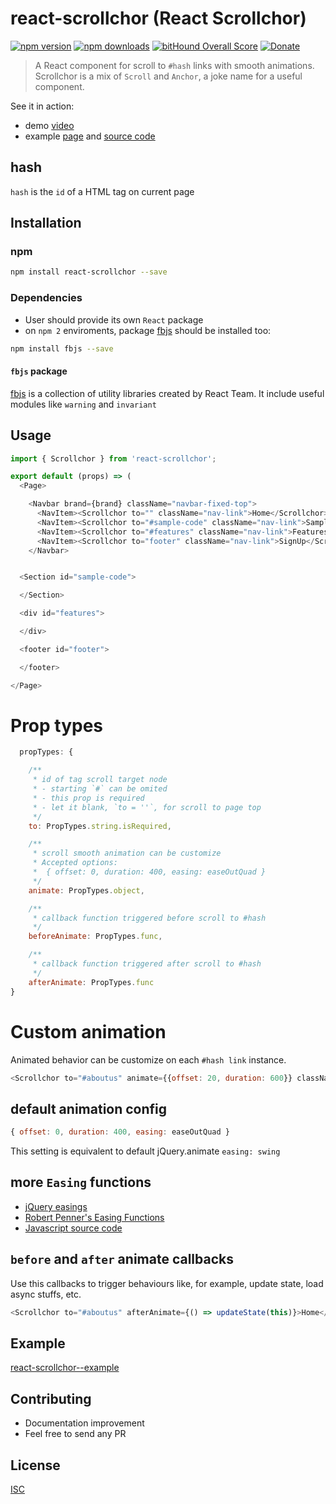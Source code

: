 # react-scrollchor (React Scrollchor)

[![npm version](https://badge.fury.io/js/react-scrollchor.svg)](https://badge.fury.io/js/react-scrollchor)
[![npm downloads](https://img.shields.io/npm/dm/react-scrollchor.svg?style=flat-square)](https://www.npmjs.com/package/react-scrollchor)
[![bitHound Overall Score](https://www.bithound.io/github/bySabi/react-scrollchor/badges/score.svg)](https://www.bithound.io/github/bySabi/react-scrollchor)
[![Donate](https://img.shields.io/badge/$-support-green.svg?style=flat-square)](https://paypal.me/bySabi/10)

> A React component for scroll to `#hash` links with smooth animations. Scrollchor is a mix of `Scroll` and `Anchor`, a joke name for a useful component.

See it in action:
* demo [video](https://github.com/bySabi/react-scrollchor/blob/example/demo/scrollchor.webm?raw=true)
* example [page](https://bySabi.github.com/react-scrollchor/) and [source code](https://github.com/bySabi/react-scrollchor/tree/example)


## hash
`hash` is the `id` of a HTML tag on current page

## Installation

### npm

```bash
npm install react-scrollchor --save
```

### Dependencies
* User should provide its  own `React` package
* on `npm 2` enviroments, package [fbjs](https://www.npmjs.com/package/fbjs) should be installed too:
```bash
npm install fbjs --save
```

#### `fbjs` package
[fbjs](https://www.npmjs.com/package/fbjs) is a collection of utility libraries created by React Team. It include useful modules like `warning` and `invariant`


## Usage

```javascript
import { Scrollchor } from 'react-scrollchor';
```
```javascript
export default (props) => (
  <Page>

    <Navbar brand={brand} className="navbar-fixed-top">
      <NavItem><Scrollchor to="" className="nav-link">Home</Scrollchor></NavItem>
      <NavItem><Scrollchor to="#sample-code" className="nav-link">Sample</Scrollchor></NavItem>
      <NavItem><Scrollchor to="#features" className="nav-link">Features</Scrollchor></NavItem>
      <NavItem><Scrollchor to="footer" className="nav-link">SignUp</Scrollchor></NavItem>
    </Navbar>


  <Section id="sample-code">

  </Section>

  <div id="features">

  </div>

  <footer id="footer">

  </footer>

</Page>
```

# Prop types
```javascript
  propTypes: {

    /**
     * id of tag scroll target node
     * - starting `#` can be omited
     * - this prop is required
     * - let it blank, `to = ''`, for scroll to page top
     */
    to: PropTypes.string.isRequired,

    /**
     * scroll smooth animation can be customize
     * Accepted options:
     *  { offset: 0, duration: 400, easing: easeOutQuad }
     */
    animate: PropTypes.object,

    /**
     * callback function triggered before scroll to #hash
     */
    beforeAnimate: PropTypes.func,

    /**
     * callback function triggered after scroll to #hash
     */
    afterAnimate: PropTypes.func
}
```

# Custom animation

Animated behavior can be customize on each `#hash link` instance.

```javascript
<Scrollchor to="#aboutus" animate={{offset: 20, duration: 600}} className="nav-link">Home</Scrollchor>
```

## default animation config
```javascript
{ offset: 0, duration: 400, easing: easeOutQuad }
```
This setting is equivalent to default jQuery.animate `easing: swing`

## more `Easing` functions

* [jQuery easings](http://api.jqueryui.com/easings/)
* [Robert Penner's Easing Functions](http://robertpenner.com/easing/)
* [Javascript source code](https://github.com/danro/jquery-easing/blob/master/jquery.easing.js)

## `before` and `after` animate callbacks
Use this callbacks to trigger behaviours like, for example, update state, load async stuffs, etc.
```javascript
<Scrollchor to="#aboutus" afterAnimate={() => updateState(this)}>Home</Scrollchor>
```

## Example

[react-scrollchor--example](https://github.com/bySabi/react-scrollchor/tree/example)

## Contributing

* Documentation improvement
* Feel free to send any PR

## License

[ISC][isc-license]

[isc-license]:./LICENSE
